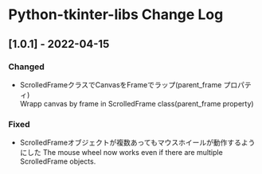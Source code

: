 ﻿# Python-tkinter-libs Change Log

## [1.0.1] - 2022-04-15
### Changed
- ScrolledFrameクラスでCanvasをFrameでラップ(parent_frame プロパティ)  
  Wrapp canvas by frame in ScrolledFrame class(parent_frame property)

### Fixed
- ScrolledFrameオブジェクトが複数あってもマウスホイールが動作するようにした
	The mouse wheel now works even if there are multiple ScrolledFrame objects.